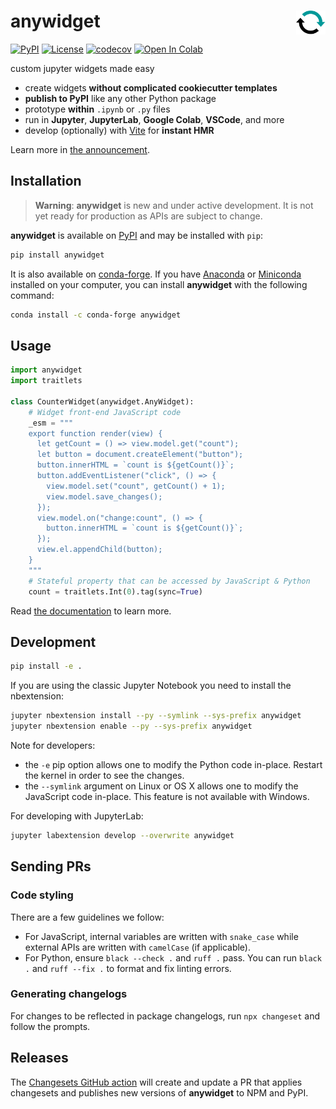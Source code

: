 # anywidget <a href="https://github.com/manzt/anywidget"><img align="right" src="https://raw.githubusercontent.com/manzt/anywidget/main/docs/public/favicon.svg" height="38"></img></a>

[![PyPI](https://img.shields.io/pypi/v/anywidget.svg?color=green)](https://pypi.org/project/anywidget)
[![License](https://img.shields.io/pypi/l/anywidget.svg?color=green)](https://github.com/manzt/anywidget/raw/main/LICENSE)
[![codecov](https://codecov.io/gh/manzt/anywidget/branch/main/graph/badge.svg)](https://codecov.io/gh/manzt/anywidget)
[![Open In Colab](https://colab.research.google.com/assets/colab-badge.svg)](https://colab.research.google.com/github/manzt/anywidget/blob/main/examples/Counter.ipynb)

custom jupyter widgets made easy

- create widgets **without complicated cookiecutter templates**
- **publish to PyPI** like any other Python package
- prototype **within** `.ipynb` or `.py` files
- run in **Jupyter**, **JupyterLab**, **Google Colab**, **VSCode**, and more
- develop (optionally) with [Vite](https://vitejs.dev/) for **instant HMR**

Learn more in
[the announcement](https://anywidget.dev/blog/introducing-anywidget).

## Installation

> **Warning**: **anywidget** is new and under active development. It is not yet
> ready for production as APIs are subject to change.

**anywidget** is available on [PyPI](https://pypi.org/project/anywidget/) and
may be installed with `pip`:

```bash
pip install anywidget
```

It is also available on
[conda-forge](https://anaconda.org/conda-forge/anywidget). If you have
[Anaconda](https://www.anaconda.com/distribution/#download-section) or
[Miniconda](https://docs.conda.io/en/latest/miniconda.html) installed on your
computer, you can install **anywidget** with the following command:

```bash
conda install -c conda-forge anywidget
```

## Usage

```python
import anywidget
import traitlets

class CounterWidget(anywidget.AnyWidget):
    # Widget front-end JavaScript code
    _esm = """
    export function render(view) {
      let getCount = () => view.model.get("count");
      let button = document.createElement("button");
      button.innerHTML = `count is ${getCount()}`;
      button.addEventListener("click", () => {
        view.model.set("count", getCount() + 1);
        view.model.save_changes();
      });
      view.model.on("change:count", () => {
        button.innerHTML = `count is ${getCount()}`;
      });
      view.el.appendChild(button);
    }
    """
    # Stateful property that can be accessed by JavaScript & Python
    count = traitlets.Int(0).tag(sync=True)
```

Read [the documentation](https://anywidget.dev/en/getting-started) to learn
more.

## Development

```bash
pip install -e .
```

If you are using the classic Jupyter Notebook you need to install the
nbextension:

```bash
jupyter nbextension install --py --symlink --sys-prefix anywidget
jupyter nbextension enable --py --sys-prefix anywidget
```

Note for developers:

- the `-e` pip option allows one to modify the Python code in-place. Restart the
  kernel in order to see the changes.
- the `--symlink` argument on Linux or OS X allows one to modify the JavaScript
  code in-place. This feature is not available with Windows.

For developing with JupyterLab:

```bash
jupyter labextension develop --overwrite anywidget
```

## Sending PRs

### Code styling

There are a few guidelines we follow:

- For JavaScript, internal variables are written with
  `snake_case` while external APIs are written with `camelCase` (if applicable).
- For Python, ensure `black --check .` and `ruff .` pass. You can run
  `black .` and `ruff --fix .` to format and fix linting errors.

### Generating changelogs

For changes to be reflected in package changelogs, run `npx changeset` and
follow the prompts.

## Releases

The [Changesets GitHub action](https://github.com/changesets/action) will create
and update a PR that applies changesets and publishes new versions of
**anywidget** to NPM and PyPI.
